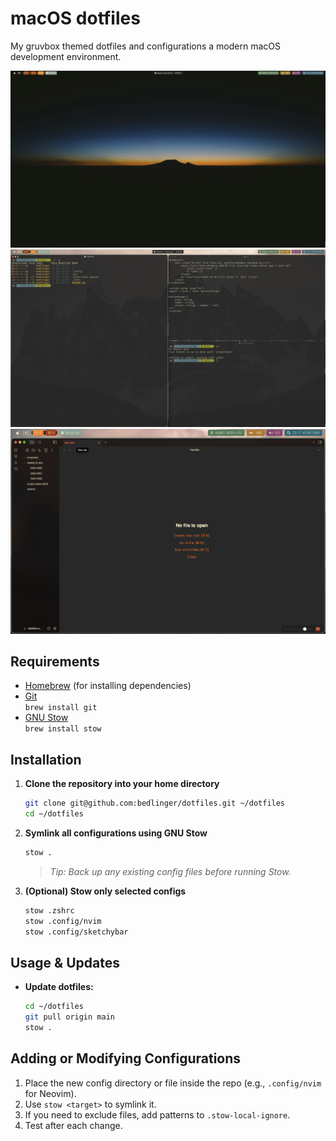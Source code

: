 # macOS dotfiles

My gruvbox themed dotfiles and configurations a modern macOS development environment.

![main screen wallpaper](./main_screen_wp.png)
![main screen](./main_screen.png)
![secondary screen](./secondary_screen.png)

## Requirements

- [Homebrew](https://brew.sh/) (for installing dependencies)
- [Git](https://git-scm.com/)  
  `brew install git`
- [GNU Stow](https://www.gnu.org/software/stow/)  
  `brew install stow`

## Installation

1. **Clone the repository into your home directory**

   ```bash
   git clone git@github.com:bedlinger/dotfiles.git ~/dotfiles
   cd ~/dotfiles
   ```

2. **Symlink all configurations using GNU Stow**

   ```bash
   stow .
   ```

   > _Tip: Back up any existing config files before running Stow._

3. **(Optional) Stow only selected configs**
   ```bash
   stow .zshrc
   stow .config/nvim
   stow .config/sketchybar
   ```

## Usage & Updates

- **Update dotfiles:**
  ```bash
  cd ~/dotfiles
  git pull origin main
  stow .
  ```

## Adding or Modifying Configurations

1. Place the new config directory or file inside the repo (e.g., `.config/nvim` for Neovim).
2. Use `stow <target>` to symlink it.
3. If you need to exclude files, add patterns to `.stow-local-ignore`.
4. Test after each change.
